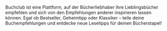Buchclub ist eine Plattform, auf der Bücherliebhaber ihre Lieblingsbücher empfehlen und sich von den Empfehlungen anderer inspirieren lassen können. Egal ob Bestseller, Geheimtipp oder Klassiker – teile deine Buchempfehlungen und entdecke neue Lesetipps für deinen Bücherstapel!
